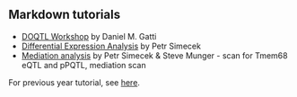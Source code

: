 ## Markdown tutorials

* [DOQTL Workshop](https://github.com/churchill-lab/sysgen2016/blob/master/markdown/DOQTL_workshop_2015.Rmd) by Daniel M. Gatti
* [Differential Expression Analysis](https://github.com/churchill-lab/sysgen2016/blob/master/markdown/DEseq.md) by Petr Simecek
* [Mediation analysis](https://cdn.rawgit.com/churchill-lab/sysgen2016/master/markdown/mediation.examples.html) by Petr Simecek & Steve Munger - scan for Tmem68 eQTL and pPQTL, mediation scan

For previous year tutorial, see [here](https://github.com/churchill-lab/sysgen2015/tree/master/markdown).
